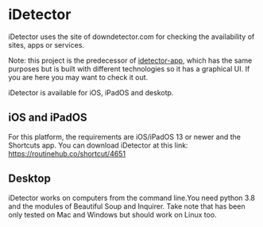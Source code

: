 # iDetector
iDetector uses the site of downdetector.com for checking the availability of sites, apps or services.

Note: this project is the predecessor of [idetector-app](https://www.github.com/alombi/idetector-app), which has the same purposes but is built with different technologies so it has a graphical UI. If you are here you may want to check it out.

iDetector is available for iOS, iPadOS and deskotp.

## iOS and iPadOS
For this platform, the requirements are iOS/iPadOS 13 or newer and the Shortcuts app. You can download iDetector at this link: https://routinehub.co/shortcut/4651

## Desktop
iDetector works on computers from the command line.You need python 3.8 and the modules of Beautiful Soup and Inquirer.
Take note that has been only tested on Mac and Windows but should work on Linux too.
